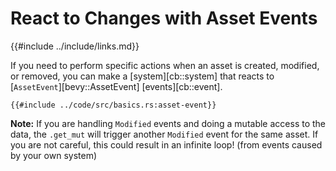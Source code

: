 # React to Changes with Asset Events

{{#include ../include/links.md}}

If you need to perform specific actions when an asset is created,
modified, or removed, you can make a [system][cb::system] that reacts to
[`AssetEvent`][bevy::AssetEvent] [events][cb::event].

```rust,no_run,noplayground
{{#include ../code/src/basics.rs:asset-event}}
```

**Note:** If you are handling `Modified` events and doing a mutable access to
the data, the `.get_mut` will trigger another `Modified` event for the same
asset. If you are not careful, this could result in an infinite loop! (from
events caused by your own system)
